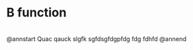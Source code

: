 # B function

<br>
@annstart
Quac qauck
slgfk
sgfdsgfdgpfdg
fdg
fdhfd
@annend



<script src="https://polyfill.io/v3/polyfill.min.js?features=es6"></script>
<script id="MathJax-script" async src="https://cdn.jsdelivr.net/npm/mathjax@3/es5/tex-mml-chtml.js"></script>